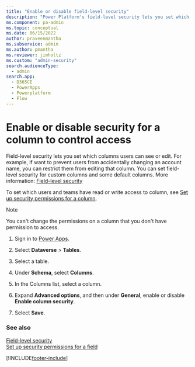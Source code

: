 ```yaml
---
title: "Enable or disable field-level security"
description: "Power Platform's field-level security lets you set which columns users can see or edit. Follow these steps to enable or disable security for a column."
ms.component: pa-admin
ms.topic: conceptual
ms.date: 06/15/2022
author: praveenmantha
ms.subservice: admin
ms.author: pmantha
ms.reviewer: jimholtz
ms.custom: "admin-security"
search.audienceType: 
  - admin
search.app:
  - D365CE
  - PowerApps
  - Powerplatform
  - Flow
---
```

# Enable or disable security for a column to control access

Field-level security lets you set which columns users can see or edit. For example, if want to prevent users from accidentally changing an account name, you can restrict them from editing that column. You can set field-level security for custom columns and some default columns. More information: [Field-level security](field-level-security.md)  
  
 To set which users and teams have read or write access to column, see [Set up security permissions for a column](set-up-security-permissions-field.md).  
  
> [!NOTE]
>  You can't change the permissions on a column that you don't have permission to access.  

1. Sign in to [Power Apps](https://make.powerapps.com/).

2. Select **Dataverse** > **Tables**.

3. Select a table.

4. Under **Schema**, select **Columns**.

5. In the Columns list, select a column.

6. Expand **Advanced options**, and then under **General**, enable or disable **Enable column security**.

7. Select **Save**.
  
### See also  
 [Field-level security](field-level-security.md)   
 [Set up security permissions for a field](set-up-security-permissions-field.md)






[!INCLUDE[footer-include](../includes/footer-banner.md)]
